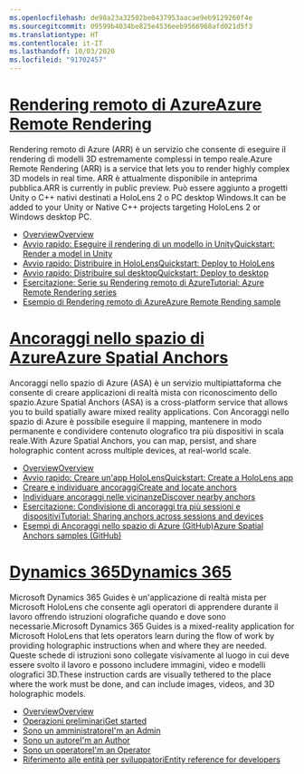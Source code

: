 ```yaml
---
ms.openlocfilehash: de98a23a32502be0437953aacae9eb9129260f4e
ms.sourcegitcommit: 09599b4034be825e4536eeb9566968afd021d5f3
ms.translationtype: HT
ms.contentlocale: it-IT
ms.lasthandoff: 10/03/2020
ms.locfileid: "91702457"
---
```

# <a name="azure-remote-rendering"></a>[<span data-ttu-id="3370e-101">Rendering remoto di Azure</span><span class="sxs-lookup"><span data-stu-id="3370e-101">Azure Remote Rendering</span></span>](#tab/arr)

<span data-ttu-id="3370e-102">Rendering remoto di Azure (ARR) è un servizio che consente di eseguire il rendering di modelli 3D estremamente complessi in tempo reale.</span><span class="sxs-lookup"><span data-stu-id="3370e-102">Azure Remote Rendering (ARR) is a service that lets you to render highly complex 3D models in real time.</span></span> <span data-ttu-id="3370e-103">ARR è attualmente disponibile in anteprima pubblica.</span><span class="sxs-lookup"><span data-stu-id="3370e-103">ARR is currently in public preview.</span></span> <span data-ttu-id="3370e-104">Può essere aggiunto a progetti Unity o C++ nativi destinati a HoloLens 2 o PC desktop Windows.</span><span class="sxs-lookup"><span data-stu-id="3370e-104">It can be added to your Unity or Native C++ projects targeting HoloLens 2 or Windows desktop PC.</span></span>

* [<span data-ttu-id="3370e-105">Overview</span><span class="sxs-lookup"><span data-stu-id="3370e-105">Overview</span></span>](https://docs.microsoft.com/azure/remote-rendering/overview/about) 
* [<span data-ttu-id="3370e-106">Avvio rapido: Eseguire il rendering di un modello in Unity</span><span class="sxs-lookup"><span data-stu-id="3370e-106">Quickstart: Render a model in Unity</span></span>](https://docs.microsoft.com/azure/remote-rendering/quickstarts/render-model) 
* [<span data-ttu-id="3370e-107">Avvio rapido: Distribuire in HoloLens</span><span class="sxs-lookup"><span data-stu-id="3370e-107">Quickstart: Deploy to HoloLens</span></span>](https://docs.microsoft.com/azure/remote-rendering/quickstarts/deploy-to-hololens) 
* [<span data-ttu-id="3370e-108">Avvio rapido: Distribuire sul desktop</span><span class="sxs-lookup"><span data-stu-id="3370e-108">Quickstart: Deploy to desktop</span></span>](https://docs.microsoft.com/azure/remote-rendering/quickstarts/deploy-to-desktop) 
* [<span data-ttu-id="3370e-109">Esercitazione: Serie su Rendering remoto di Azure</span><span class="sxs-lookup"><span data-stu-id="3370e-109">Tutorial: Azure Remote Rendering series</span></span>](https://docs.microsoft.com/azure/remote-rendering/tutorials/unity/tutorial-landing) 
* [<span data-ttu-id="3370e-110">Esempio di Rendering remoto di Azure</span><span class="sxs-lookup"><span data-stu-id="3370e-110">Azure Remote Rending sample</span></span>](https://docs.microsoft.com/azure/remote-rendering/samples/showcase-app)

# <a name="azure-spatial-anchors"></a>[<span data-ttu-id="3370e-111">Ancoraggi nello spazio di Azure</span><span class="sxs-lookup"><span data-stu-id="3370e-111">Azure Spatial Anchors</span></span>](#tab/asa)

<span data-ttu-id="3370e-112">Ancoraggi nello spazio di Azure (ASA) è un servizio multipiattaforma che consente di creare applicazioni di realtà mista con riconoscimento dello spazio.</span><span class="sxs-lookup"><span data-stu-id="3370e-112">Azure Spatial Anchors (ASA) is a cross-platform service that allows you to build spatially aware mixed reality applications.</span></span> <span data-ttu-id="3370e-113">Con Ancoraggi nello spazio di Azure è possibile eseguire il mapping, mantenere in modo permanente e condividere contenuto olografico tra più dispositivi in scala reale.</span><span class="sxs-lookup"><span data-stu-id="3370e-113">With Azure Spatial Anchors, you can map, persist, and share holographic content across multiple devices, at real-world scale.</span></span>

* [<span data-ttu-id="3370e-114">Overview</span><span class="sxs-lookup"><span data-stu-id="3370e-114">Overview</span></span>](https://docs.microsoft.com/azure/spatial-anchors/overview) 
* [<span data-ttu-id="3370e-115">Avvio rapido: Creare un'app HoloLens</span><span class="sxs-lookup"><span data-stu-id="3370e-115">Quickstart: Create a HoloLens app</span></span>](https://docs.microsoft.com/azure/spatial-anchors/quickstarts/get-started-unity-hololens) 
* [<span data-ttu-id="3370e-116">Creare e individuare ancoraggi</span><span class="sxs-lookup"><span data-stu-id="3370e-116">Create and locate anchors</span></span>](https://docs.microsoft.com/azure/spatial-anchors/how-tos/create-locate-anchors-unity) 
* [<span data-ttu-id="3370e-117">Individuare ancoraggi nelle vicinanze</span><span class="sxs-lookup"><span data-stu-id="3370e-117">Discover nearby anchors</span></span>](https://docs.microsoft.com/azure/spatial-anchors/how-tos/set-up-coarse-reloc-unity)
* [<span data-ttu-id="3370e-118">Esercitazione: Condivisione di ancoraggi tra più sessioni e dispositivi</span><span class="sxs-lookup"><span data-stu-id="3370e-118">Tutorial: Sharing anchors across sessions and devices</span></span>](https://docs.microsoft.com/azure/spatial-anchors/tutorials/tutorial-share-anchors-across-devices?tabs=VS%2CAndroid)  
* [<span data-ttu-id="3370e-119">Esempi di Ancoraggi nello spazio di Azure (GitHub)</span><span class="sxs-lookup"><span data-stu-id="3370e-119">Azure Spatial Anchors samples (GitHub)</span></span>](https://github.com/Azure/azure-spatial-anchors-samples) 

# <a name="dynamics-365"></a>[<span data-ttu-id="3370e-120">Dynamics 365</span><span class="sxs-lookup"><span data-stu-id="3370e-120">Dynamics 365</span></span>](#tab/D365)

<span data-ttu-id="3370e-121">Microsoft Dynamics 365 Guides è un'applicazione di realtà mista per Microsoft HoloLens che consente agli operatori di apprendere durante il lavoro offrendo istruzioni olografiche quando e dove sono necessarie.</span><span class="sxs-lookup"><span data-stu-id="3370e-121">Microsoft Dynamics 365 Guides is a mixed-reality application for Microsoft HoloLens that lets operators learn during the flow of work by providing holographic instructions when and where they are needed.</span></span> <span data-ttu-id="3370e-122">Queste schede di istruzioni sono collegate visivamente al luogo in cui deve essere svolto il lavoro e possono includere immagini, video e modelli olografici 3D.</span><span class="sxs-lookup"><span data-stu-id="3370e-122">These instruction cards are visually tethered to the place where the work must be done, and can include images, videos, and 3D holographic models.</span></span>

* [<span data-ttu-id="3370e-123">Overview</span><span class="sxs-lookup"><span data-stu-id="3370e-123">Overview</span></span>](https://docs.microsoft.com/dynamics365/mixed-reality/guides/) 
* [<span data-ttu-id="3370e-124">Operazioni preliminari</span><span class="sxs-lookup"><span data-stu-id="3370e-124">Get started</span></span>](https://docs.microsoft.com/dynamics365/mixed-reality/guides/get-started) 
* [<span data-ttu-id="3370e-125">Sono un amministratore</span><span class="sxs-lookup"><span data-stu-id="3370e-125">I'm an Admin</span></span>](https://docs.microsoft.com/dynamics365/mixed-reality/guides/setup)
* [<span data-ttu-id="3370e-126">Sono un autore</span><span class="sxs-lookup"><span data-stu-id="3370e-126">I'm an Author</span></span>](https://docs.microsoft.com/dynamics365/mixed-reality/guides/authoring-overview) 
* [<span data-ttu-id="3370e-127">Sono un operatore</span><span class="sxs-lookup"><span data-stu-id="3370e-127">I'm an Operator</span></span>](https://docs.microsoft.com/dynamics365/mixed-reality/guides/operator-overview) 
* [<span data-ttu-id="3370e-128">Riferimento alle entità per sviluppatori</span><span class="sxs-lookup"><span data-stu-id="3370e-128">Entity reference for developers</span></span>](https://docs.microsoft.com/dynamics365/mixed-reality/guides/developer-entity-reference)
